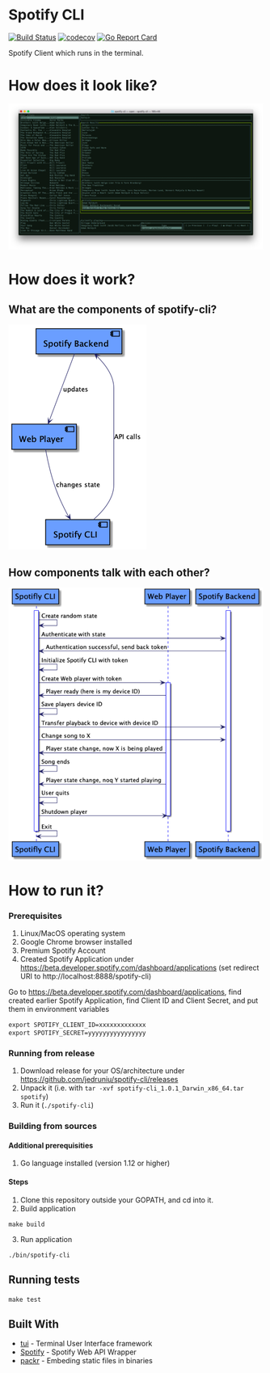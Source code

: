 # Spotify CLI
[![Build Status](https://travis-ci.org/jedruniu/spotify-cli.svg?branch=master)](https://travis-ci.org/jedruniu/spotify-cli)
[![codecov](https://codecov.io/gh/jedruniu/spotify-cli/branch/master/graph/badge.svg)](https://codecov.io/gh/jedruniu/spotify-cli)
[![Go Report Card](https://goreportcard.com/badge/github.com/jedruniu/spotify-cli)](https://goreportcard.com/report/github.com/jedruniu/spotify-cli)

Spotify Client which runs in the terminal.

# How does it look like?
![screenshot](img/screen_shot.png)

# How does it work?

## What are the components of spotify-cli?
![screenshot](img/components.png)

## How components talk with each other?
![screenshot](img/workflow.png)

# How to run it?

### Prerequisites
1. Linux/MacOS operating system
2. Google Chrome browser installed
4. Premium Spotify Account
5. Created Spotify Application under https://beta.developer.spotify.com/dashboard/applications (set redirect URI to http://localhost:8888/spotify-cli)

Go to https://beta.developer.spotify.com/dashboard/applications, find created earlier Spotify Application, find Client ID and Client Secret, and put them in environment variables
```
export SPOTIFY_CLIENT_ID=xxxxxxxxxxxxx
export SPOTIFY_SECRET=yyyyyyyyyyyyyyyy
```

### Running from release

1. Download release for your OS/architecture under https://github.com/jedruniu/spotify-cli/releases
2. Unpack it (i.e. with `tar -xvf spotify-cli_1.0.1_Darwin_x86_64.tar spotify`)
3. Run it (`./spotify-cli`)

### Building from sources

#### Additional prerequisities
1. Go language installed  (version 1.12 or higher)

#### Steps

1. Clone this repository outside your GOPATH, and cd into it.
2. Build application
```
make build
```
3. Run application
```
./bin/spotify-cli
```

## Running tests

```
make test
```
## Built With
* [tui](https://github.com/marcusolsson/tui-go) - Terminal User Interface framework
* [Spotify](https://github.com/zmb3/spotify) - Spotify Web API Wrapper 
* [packr](https://github.com/gobuffalo/packr) - Embeding static files in binaries
